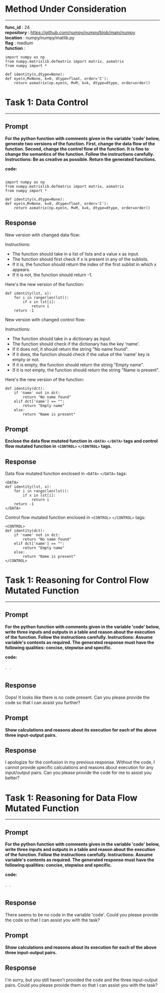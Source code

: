 # Method Under Consideration

---

**func_id** : 24 <br/> 
 **repository** : https://github.com/numpy/numpy/blob/main/numpy <br/> 
**location** : numpy/numpy/matlib.py <br/> 
**flag** : medium <br/> 
**function** : <br/> 
``` <br/> 
import numpy as np
from numpy.matrixlib.defmatrix import matrix, asmatrix
from numpy import *  

def identity(n,dtype=None):
def eye(n,M=None, k=0, dtype=float, order='C'):
    return asmatrix(np.eye(n, M=M, k=k, dtype=dtype, order=order)) 
``` 


# Task 1: Data Control

---

## Prompt

**For the python function with comments given in the variable 'code' below, generate two versions of the function. First, change the data flow of the function. Second, change the control flow of the function. It is fine to change the semantics of the function. Follow the instructions carefully. Instructions: Be as creative as possible. Return the generated functions.**

**code:**

```

import numpy as np
from numpy.matrixlib.defmatrix import matrix, asmatrix
from numpy import *  

def identity(n,dtype=None):
def eye(n,M=None, k=0, dtype=float, order='C'):
    return asmatrix(np.eye(n, M=M, k=k, dtype=dtype, order=order))

```

## Response

New version with changed data flow:

Instructions:
- The function should take in a list of lists and a value x as input.
- The function should first check if x is present in any of the sublists.
- If it is, the function should return the index of the first sublist in which x appears.
- If it is not, the function should return -1.

Here's the new version of the function:

```
def identity(lst, x):
    for i in range(len(lst)):
        if x in lst[i]:
            return i
    return -1
```

New version with changed control flow:

Instructions:
- The function should take in a dictionary as input.
- The function should check if the dictionary has the key 'name'.
- If it does not, it should return the string "No name found".
- If it does, the function should check if the value of the 'name' key is empty or not.
- If it is empty, the function should return the string "Empty name".
- If it is not empty, the function should return the string "Name is present".

Here's the new version of the function:

```
def identity(dct):
    if 'name' not in dct:
        return "No name found"
    elif dct['name'] == "":
        return "Empty name"
    else:
        return "Name is present"
```

## Prompt

**Enclose the data flow mutated function in `<DATA>` `</DATA>` tags and control flow mutated function in `<CONTROL>` `</CONTROL>` tags.**

## Response

Data flow mutated function enclosed in `<DATA>` `</DATA>` tags:

```
<DATA>
def identity(lst, x):
    for i in range(len(lst)):
        if x in lst[i]:
            return i
    return -1
</DATA>
```

Control flow mutated function enclosed in `<CONTROL>` `</CONTROL>` tags:

```
<CONTROL>
def identity(dct):
    if 'name' not in dct:
        return "No name found"
    elif dct['name'] == "":
        return "Empty name"
    else:
        return "Name is present"
</CONTROL>
```

# Task 1: Reasoning for Control Flow Mutated Function

---

## Prompt

**For the python function with comments given in the variable 'code' below, write three inputs and outputs in a table and reason about the execution of the function. Follow the instructions carefully. Instructions: Assume variable's contents as required. The generated response must have the following qualities: concise, stepwise and specific.**

**code:**

```

` `

```

## Response

Oops! It looks like there is no code present. Can you please provide the code so that I can assist you further?

## Prompt

**Show calculations and reasons about its execution for each of the above three input-output pairs.**

## Response

I apologize for the confusion in my previous response. Without the code, I cannot provide specific calculations and reasons about execution for any input/output pairs. Can you please provide the code for me to assist you better?

# Task 1: Reasoning for Data Flow Mutated Function

---

## Prompt

**For the python function with comments given in the variable 'code' below, write three inputs and outputs in a table and reason about the execution of the function. Follow the instructions carefully. Instructions: Assume variable's contents as required. The generated response must have the following qualities: concise, stepwise and specific.**

**code:**

```

` `

```

## Response

There seems to be no code in the variable 'code'. Could you please provide the code so that I can assist you with the task?

## Prompt

**Show calculations and reasons about its execution for each of the above three input-output pairs.**

## Response

I'm sorry, but you still haven't provided the code and the three input-output pairs. Could you please provide them so that I can assist you with the task?